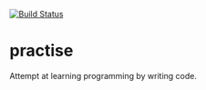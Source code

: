 [![Build Status](https://snap-ci.com/kalpana91/practice/branch/master/build_image)](https://snap-ci.com/kalpana91/practice/branch/master)

# practise
Attempt at learning programming by writing code.

